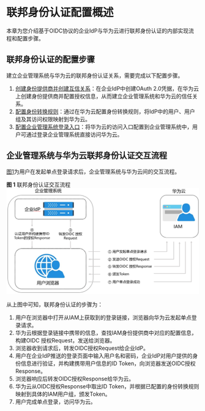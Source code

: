 # 联邦身份认证配置概述<a name="iam_08_0010"></a>

本章为您介绍基于OIDC协议的企业IdP与华为云进行联邦身份认证的内部实现流程和配置步骤。

## 联邦身份认证的配置步骤<a name="zh-cn_topic_0175818705_section265513151533"></a>

建立企业管理系统与华为云的联邦身份认证关系，需要完成以下配置步骤。

1.  [创建身份提供商并创建互信关系](步骤1-创建身份提供商-1.md)：在企业IdP中创建OAuth 2.0凭据，在华为云上创建身份提供商并配置授权信息，从而建立企业管理系统和华为云的信任关系。
2.  [配置身份转换规则](步骤2-配置身份转换规则-2.md)：通过在华为云配置身份转换规则，将IdP中的用户、用户组及其访问权限映射到华为云。
3.  [配置企业管理系统登录入口](（可选）步骤3-配置企业管理系统登录入口.md)：将华为云的访问入口配置到企业管理系统中，用户可通过登录企业管理系统直接访问华为云。

## 企业管理系统与华为云联邦身份认证交互流程<a name="zh-cn_topic_0175818705_section7468191134310"></a>

[图1](#fig19117165554910)为用户在发起单点登录请求后，企业管理系统与华为云间的交互流程。

**图 1**  联邦身份认证交互流程<a name="fig19117165554910"></a>  
![](figures/联邦身份认证交互流程-7.png "联邦身份认证交互流程-7")

从上图中可知，联邦身份认证的步骤为：

1.  用户在浏览器中打开从IAM上获取到的登录链接，浏览器向华为云发起单点登录请求。
2.  华为云根据登录链接中携带的信息，查找IAM身份提供商中对应的配置信息，构建OIDC 授权Request，发送给浏览器。
3.  浏览器收到请求后，转发OIDC授权Request给企业IdP。
4.  用户在企业IdP推送的登录页面中输入用户名和密码，企业IdP对用户提供的身份信息进行验证，并构建携带用户信息的ID Token，向浏览器发送OIDC授权Response。
5.  浏览器响应后转发OIDC授权Response给华为云。
6.  华为云从OIDC授权Response中取出ID Token，并根据已配置的身份转换规则映射到具体的IAM用户组，颁发Token。
7.  用户完成单点登录，访问华为云。


